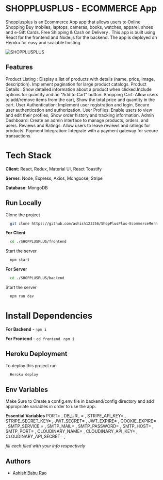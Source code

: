 
# SHOPPLUSPLUS - ECOMMERCE App

Shopplusplus is an Ecommerce App app that allows users to Online Shopping  Buy mobiles, laptops, cameras, books, watches, apparel, shoes and e-Gift Cards. Free Shipping & Cash on Delivery . This app is built using React for the frontend and Node.js for the backend. The app is deployed on Heroku for easy and scalable hosting.

![SHOPPLUSPLUS](https://res.cloudinary.com/dlhke10we/image/upload/v1701968027/ss_jkwucx.png)

## Features
Product Listing : Display a list of products with details (name, price, image, description).
Implement pagination for large product catalogs.
Product Details : Show detailed information about a product when clicked.Include options for quantity and an "Add to Cart" button.
Shopping Cart: Allow users to add/remove items from the cart,
Show the total price and quantity in the cart.
User Authentication: Implement user registration and login,
Secure user authentication and authorization.
User Profiles: Enable users to view and edit their profiles,
Show order history and tracking information.
Admin Dashboard: Create an admin interface to manage products, orders, and users.
Reviews and Ratings: Allow users to leave reviews and ratings for products.
Payment Integration: Integrate with a payment gateway for secure transactions.



# Tech Stack

**Client:** React, Redux, Material UI, React Toastify

**Server:** Node, Express, Axios, Mongoose, Stripe

**Database:** MongoDB


## Run Locally

Clone the project

```bash
  git clone https://github.com/ashish123256/ShopPlusPlus-EcommerceMern.git
```

**For Client**
```bash
  cd ./SHOPPLUSPLUS/frontend
```
Start the server

```bash
  npm start
```
**For Server**
```bash
  cd ./SHOPPLUSPLUS/backend
```
Start the server

```bash
  npm run dev
```


# Install Dependencies

**For Backend** - `npm i`

**For Frontend** - `cd frontend` ` npm i`


## Heroku Deployment

To deploy this project run

```bash
  Heroku deploy
```


## Env Variables

Make Sure to Create a config.env file in backend/config directory and add appropriate variables in order to use the app.

**Essential Variables**
PORT=
,
DB_URL =
,
STRIPE_API_KEY=
,
STRIPE_SECRET_KEY=
,
JWT_SECRET=
,
JWT_EXPIRE=
,
COOKIE_EXPIRE=
,
SMTP_SERVICE =
,
SMTP_MAIL=
,
SMTP_PASSWORD=
,
SMTP_HOST=
,
SMTP_PORT=
,
CLOUDINARY_NAME=
,
CLOUDINARY_API_KEY=
,
CLOUDINARY_API_SECRET=
,

_fill each filed with your info respectively_



## Authors

- [Ashish Babu Rao](https://github.com/ashish123256)


